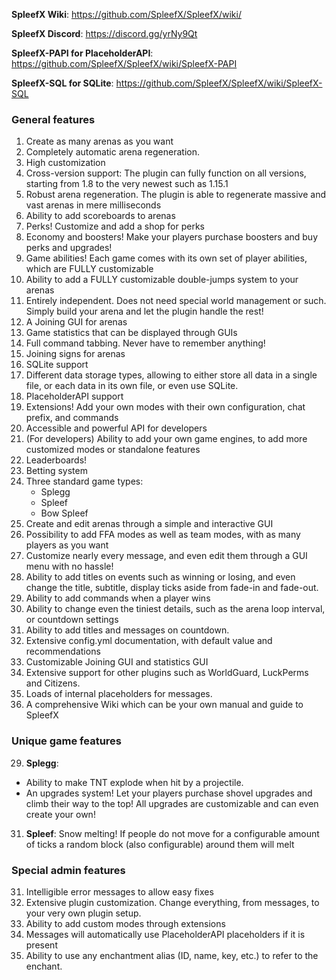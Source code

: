 

**SpleefX Wiki**: https://github.com/SpleefX/SpleefX/wiki/

**SpleefX Discord**: https://discord.gg/yrNy9Qt

**SpleefX-PAPI for PlaceholderAPI**: https://github.com/SpleefX/SpleefX/wiki/SpleefX-PAPI

**SpleefX-SQL for SQLite**: https://github.com/SpleefX/SpleefX/wiki/SpleefX-SQL

### General features
 1. Create as many arenas as you want
 2. Completely automatic arena regeneration.
 3. High customization
 4. Cross-version support: The plugin can fully function on all versions, starting from 1.8 to the very newest such as 1.15.1
 5. Robust arena regeneration. The plugin is able to regenerate massive and vast arenas in mere milliseconds
 6. Ability to add scoreboards to arenas
 7. Perks! Customize and add a shop for perks
 8. Economy and boosters! Make your players purchase boosters and buy perks and upgrades!
 9. Game abilities! Each game comes with its own set of player abilities, which are FULLY customizable
 10. Ability to add a FULLY customizable double-jumps system to your arenas 
 11. Entirely independent. Does not need special world management or such. Simply build your arena and let the plugin handle the rest!
 12. A Joining GUI for arenas
 13. Game statistics that can be displayed through GUIs
 14. Full command tabbing. Never have to remember anything!
 15. Joining signs for arenas
 16. SQLite support
 17. Different data storage types, allowing to either store all data in a single file, or each data in its own file, or even use SQLite.
 18. PlaceholderAPI support
 19. Extensions! Add your own modes with their own configuration, chat prefix, and commands
 20. Accessible and powerful API for developers
 21. (For developers) Ability to add your own game engines, to add more customized modes or standalone features
 22. Leaderboards!
 23. Betting system
 24. Three standard game types:
      * Splegg
      * Spleef
      * Bow Spleef
 25. Create and edit arenas through a simple and interactive GUI
 26. Possibility to add FFA modes as well as team modes, with as many players as you want
 27. Customize nearly every message, and even edit them through a GUI menu with no hassle!
 28. Ability to add titles on events such as winning or losing, and even change the title, subtitle, display ticks aside from fade-in and fade-out.
 29. Ability to add commands when a player wins
 30. Ability to change even the tiniest details, such as the arena loop interval, or countdown settings
 31. Ability to add titles and messages on countdown.
 32. Extensive config.yml documentation, with default value and recommendations
 33. Customizable Joining GUI and statistics GUI
 34. Extensive support for other plugins such as WorldGuard, LuckPerms and Citizens.
 35. Loads of internal placeholders for messages.
 36. A comprehensive Wiki which can be your own manual and guide to SpleefX

### Unique game features

 29. **Splegg**:
 * Ability to make TNT explode when hit by a projectile.
 * An upgrades system! Let your players purchase shovel upgrades and climb their way to the top! All upgrades are customizable and can even create your own!
 31. **Spleef**: Snow melting! If people do not move for a configurable amount of ticks a random block (also configurable) around them will melt

### Special admin features

 31. Intelligible error messages to allow easy fixes
 32. Extensive plugin customization. Change everything, from messages, to your very own plugin setup.
 33. Ability to add custom modes through extensions
 34. Messages will automatically use PlaceholderAPI placeholders if it is present
 35. Ability to use any enchantment alias (ID, name, key, etc.) to refer to the enchant.